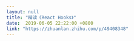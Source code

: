 ```yaml
---
layout: null
title: "精读《React Hooks》"
date:  2019-06-05 22:22:00 +0800
link: "https://zhuanlan.zhihu.com/p/49408348"
---
```

